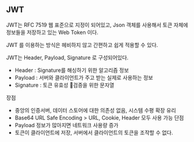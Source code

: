 ## JWT

JWT는 RFC 7519 웹 표준으로 지정이 되어있고, Json 객체를 사용해서 토큰 자체에 정보들을 저장하고 있는 Web Token 이다.

JWT 를 이용하는 방식은 헤비하지 않고 간편하고 쉽게 적용할 수 있다.

JWT는 Header, Payload, Signature 로 구성되어있다.
- Header : Signature를 해싱하기 위한 알고리즘 정보
- Payload : 서버와 클라이언트가 주고 받는 실제로 사용하는 정보
- Signature : 토큰 유효성 검증을 위한 문자열

장점
- 중앙의 인증서버, 데이터 스토어에 대한 의존성 없음, 시스템 수평 확장 유리
- Base64 URL Safe Encoding > URL, Cookie, Header 모두 사용 가능
단점
- Payload 정보가 많아지면 네트워크 사용량 증가
- 토큰이 클라이언트에 저장, 서버에서 클라이언트의 토큰을 조작할 수 없다.

